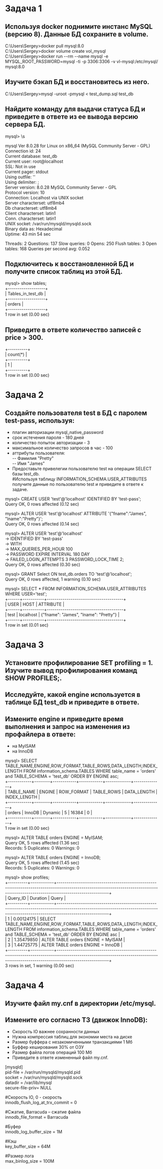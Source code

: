 # Задача 1  
## Используя docker поднимите инстанс MySQL (версию 8). Данные БД сохраните в volume. 
C:\Users\Sergey>docker pull mysql:8.0  
C:\Users\Sergey>docker volume create vol_mysql  
C:\Users\Sergey>docker run --rm --name mysql -e MYSQL_ROOT_PASSWORD=mysql -ti -p 3306:3306 -v vl-mysql:/etc/mysql/ mysql:8.0  
## Изучите бэкап БД и восстановитесь из него.  
C:\Users\Sergey>mysql -uroot -pmysql < test_dump.sql test_db  
## Найдите команду для выдачи статуса БД и приведите в ответе из ее вывода версию сервера БД.  

mysql> \s

mysql  Ver 8.0.28 for Linux on x86_64 (MySQL Community Server - GPL)  
Connection id:          24  
Current database:       test_db  
Current user:           root@localhost  
SSL:                    Not in use  
Current pager:          stdout  
Using outfile:          ''  
Using delimiter:        ;  
Server version:         8.0.28 MySQL Community Server - GPL  
Protocol version:       10  
Connection:             Localhost via UNIX socket  
Server characterset:    utf8mb4  
Db     characterset:    utf8mb4  
Client characterset:    latin1  
Conn.  characterset:    latin1  
UNIX socket:            /var/run/mysqld/mysqld.sock  
Binary data as:         Hexadecimal  
Uptime:                 43 min 54 sec  

Threads: 2  Questions: 137  Slow queries: 0  Opens: 250  Flush tables: 3  Open tables: 168  Queries per second avg: 0.052  

## Подключитесь к восстановленной БД и получите список таблиц из этой БД.  
mysql> show tables;  
+-------------------+  
| Tables_in_test_db |  
+-------------------+  
| orders            |  
+-------------------+  
1 row in set (0.00 sec)  
## Приведите в ответе количество записей с price > 300.  
+----------+  
| count(*) |  
+----------+  
|        1 |  
+----------+  
1 row in set (0.00 sec)  

# Задача 2  
## Создайте пользователя test в БД c паролем test-pass, используя:  
- плагин авторизации mysql_native_password  
- срок истечения пароля - 180 дней  
- количество попыток авторизации - 3  
- максимальное количество запросов в час - 100  
- аттрибуты пользователя:  
-- Фамилия "Pretty"  
-- Имя "James"  
- Предоставьте привелегии пользователю test на операции SELECT базы test_db.  
#Используя таблицу INFORMATION_SCHEMA.USER_ATTRIBUTES получите данные по пользователю test и приведите в ответе к задаче.  

mysql> CREATE USER 'test'@'localhost' IDENTIFIED BY 'test-pass';  
Query OK, 0 rows affected (0.12 sec)  

mysql> ALTER USER 'test'@'localhost' ATTRIBUTE '{"fname":"James", "lname":"Pretty"}';  
Query OK, 0 rows affected (0.14 sec)  

mysql> ALTER USER 'test'@'localhost'  
    -> IDENTIFIED BY 'test-pass'  
    -> WITH  
    -> MAX_QUERIES_PER_HOUR 100  
    -> PASSWORD EXPIRE INTERVAL 180 DAY  
    -> FAILED_LOGIN_ATTEMPTS 3 PASSWORD_LOCK_TIME 2;  
Query OK, 0 rows affected (0.30 sec)  

mysql> GRANT Select ON test_db.orders TO 'test'@'localhost';  
Query OK, 0 rows affected, 1 warning (0.10 sec)  
  
mysql> SELECT * FROM INFORMATION_SCHEMA.USER_ATTRIBUTES WHERE USER='test';  
+------+-----------+---------------------------------------+  
| USER | HOST      | ATTRIBUTE                             |  
+------+-----------+---------------------------------------+  
| test | localhost | {"fname": "James", "lname": "Pretty"} |  
+------+-----------+---------------------------------------+  
1 row in set (0.01 sec)  

# Задача 3  
## Установите профилирование SET profiling = 1. Изучите вывод профилирования команд SHOW PROFILES;.  
## Исследуйте, какой engine используется в таблице БД test_db и приведите в ответе.  
## Измените engine и приведите время выполнения и запрос на изменения из профайлера в ответе:  
- на MyISAM  
- на InnoDB  

mysql> SELECT TABLE_NAME,ENGINE,ROW_FORMAT,TABLE_ROWS,DATA_LENGTH,INDEX_LENGTH FROM information_schema.TABLES WHERE table_name = 'orders' and  TABLE_SCHEMA = 'test_db' ORDER BY ENGINE asc;  
+------------+--------+------------+------------+-------------+--------------+  
| TABLE_NAME | ENGINE | ROW_FORMAT | TABLE_ROWS | DATA_LENGTH | INDEX_LENGTH |  
+------------+--------+------------+------------+-------------+--------------+  
| orders     | InnoDB | Dynamic    |          5 |       16384 |            0 |  
+------------+--------+------------+------------+-------------+--------------+  
1 row in set (0.00 sec)  

mysql> ALTER TABLE orders ENGINE = MyISAM;  
Query OK, 5 rows affected (1.36 sec)  
Records: 5  Duplicates: 0  Warnings: 0  

mysql> ALTER TABLE orders ENGINE = InnoDB;  
Query OK, 5 rows affected (1.45 sec)  
Records: 5  Duplicates: 0  Warnings: 0  

mysql> show profiles;  
+----------+------------+--------------------------------------------------------------------------------------------------------------------------------------------------------------------------------------+  
| Query_ID | Duration   | Query
                                                                                               |  
+----------+------------+--------------------------------------------------------------------------------------------------------------------------------------------------------------------------------------+  
|        1 | 0.00124175 | SELECT TABLE_NAME,ENGINE,ROW_FORMAT,TABLE_ROWS,DATA_LENGTH,INDEX_LENGTH FROM information_schema.TABLES WHERE table_name = 'orders' and  TABLE_SCHEMA = 'test_db' ORDER BY ENGINE asc |  
|        2 | 1.35479850 | ALTER TABLE orders ENGINE = MyISAM
                                                                                               |  
|        3 | 1.44725775 | ALTER TABLE orders ENGINE = InnoDB
                                                                                               |  
+----------+------------+--------------------------------------------------------------------------------------------------------------------------------------------------------------------------------------+  
3 rows in set, 1 warning (0.00 sec)  


# Задача 4  
## Изучите файл my.cnf в директории /etc/mysql.  
## Измените его согласно ТЗ (движок InnoDB):  
- Скорость IO важнее сохранности данных  
- Нужна компрессия таблиц для экономии места на диске  
- Размер буффера с незакомиченными транзакциями 1 Мб  
- Буффер кеширования 30% от ОЗУ  
- Размер файла логов операций 100 Мб  
- Приведите в ответе измененный файл my.cnf.  
  
[mysqld]  
pid-file        = /var/run/mysqld/mysqld.pid  
socket          = /var/run/mysqld/mysqld.sock  
datadir         = /var/lib/mysql  
secure-file-priv= NULL  

#Скорость IO, 0 - скорость  
innodb_flush_log_at_trx_commit = 0  

#Сжатие, Barracuda – сжатие файла  
innodb_file_format = Barracuda  
 
#Буфер  
innodb_log_buffer_size	 = 1M  

#Кэш  
key_buffer_size = 64М  

#Размер лога  
max_binlog_size = 100M  






